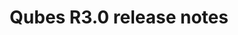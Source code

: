 ---
lang: en
layout: doc
permalink: /doc/releases/3.0/release-notes/
redirect_from:
- /en/doc/releases/3.0/release-notes/
redirect_to: https://doc.qubes-os.org/en/latest/developer/releases/3_0/release-notes.html
ref: 19
title: Qubes R3.0 release notes
---